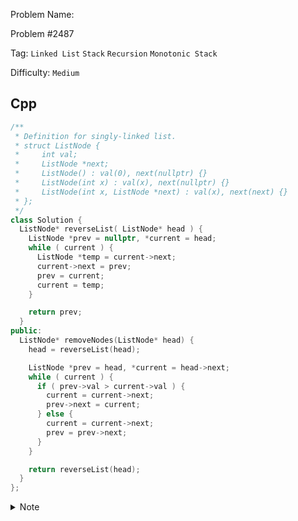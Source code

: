 Problem Name: [](https://leetcode.com/problems/remove-nodes-from-linked-list/description/)

Problem #2487

Tag: `Linked List` `Stack` `Recursion` `Monotonic Stack`

Difficulty: `Medium`

## Cpp

```cpp
/**
 * Definition for singly-linked list.
 * struct ListNode {
 *     int val;
 *     ListNode *next;
 *     ListNode() : val(0), next(nullptr) {}
 *     ListNode(int x) : val(x), next(nullptr) {}
 *     ListNode(int x, ListNode *next) : val(x), next(next) {}
 * };
 */
class Solution {
  ListNode* reverseList( ListNode* head ) {
    ListNode *prev = nullptr, *current = head;
    while ( current ) {
      ListNode *temp = current->next;
      current->next = prev;
      prev = current;
      current = temp;
    }

    return prev;
  }
public:
  ListNode* removeNodes(ListNode* head) {
    head = reverseList(head);

    ListNode *prev = head, *current = head->next;
    while ( current ) {
      if ( prev->val > current->val ) {
        current = current->next;
        prev->next = current;
      } else {
        current = current->next;
        prev = prev->next;
      }
    }

    return reverseList(head);
  }
};
```

<details>
  <summary>Note</summary>
  <li>compare two nodes and remove the lowest value</li>
  <li>reverse the linked list</li>
</details>

